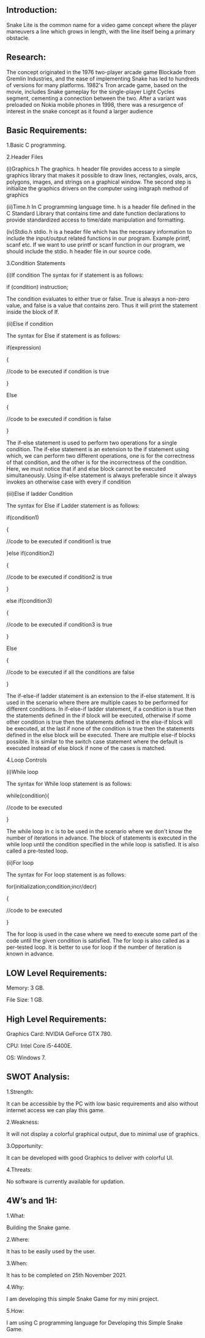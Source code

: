 
## Introduction:

Snake Lite is the common name for a video game concept where the player maneuvers a line which grows in length, with the line itself being a primary obstacle.

## Research:
The concept originated in the 1976 two-player arcade game Blockade from Gremlin Industries, and the ease of implementing Snake has led to hundreds of versions for many platforms. 1982's Tron arcade game, based on the movie, includes Snake gameplay for the single-player Light Cycles segment, cementing a connection between the two. After a variant was preloaded on Nokia mobile phones in 1998, there was a resurgence of interest in the snake concept as it found a larger audience

## Basic Requirements:

1.Basic C programming.

2.Header Files

  (i)Graphics.h
  The graphics. h header file provides access to a simple graphics library that makes it possible to draw lines, rectangles, ovals, arcs, polygons, images, and strings on a graphical window. The second step is initialize the graphics drivers on the computer using initgraph method of graphics

(ii)Time.h
  In C programming language time. h is a header file defined in the C Standard Library that contains time and date function declarations to provide standardized access to time/date manipulation and formatting.

(iv)Stdio.h
  stdio. h is a header file which has the necessary information to include the input/output related functions in our program. Example printf, scanf etc. If we want to use printf or scanf function in our program, we should include the stdio. h header file in our source code.

3.Condition Statements

(i)If condition
  The syntax for if statement is as follows:
  
  if (condition) instruction;
  
  The condition evaluates to either true or false. True is always a non-zero value, and false is a value that contains zero.  Thus it will print the statement inside the block of If.

(ii)Else if condition

  The syntax for Else if statement is as follows:
   
  if(expression)
   
  {
   
  //code to be executed if condition is true
   
  }
   
  Else
   
  {
   
  //code to be executed if condition is false
   
  }
   
The if-else statement is used to perform two operations for a single condition. The if-else statement is an extension to the if statement using which, we can perform two different operations, one is for the correctness of that condition, and the other is for the incorrectness of the condition. Here, we must notice that if and else block cannot be executed simultaneously. Using if-else statement is always preferable since it always invokes an otherwise case with every if condition

(iii)Else if ladder Condition

The syntax for Else if Ladder statement is as follows:

if(condition1)

{

//code to be executed if condition1 is true

}else if(condition2)

{

//code to be executed if condition2 is true

}

else if(condition3)

{

//code to be executed if condition3 is true

}

Else

{

//code to be executed if all the conditions are false

}

The if-else-if ladder statement is an extension to the if-else statement. It is used in the scenario where there are multiple cases to be performed for different conditions. In if-else-if ladder statement, if a condition is true then the statements defined in the if block will be executed, otherwise if some other condition is true then the statements defined in the else-if block will be executed, at the last if none of the condition is true then the statements defined in the else block will be executed. There are multiple else-if blocks possible. It is similar to the switch case statement where the default is executed instead of else block if none of the cases is matched.

4.Loop Controls

(i)While loop

The syntax for While loop statement is as follows:

while(condition){

//code to be executed

}

The while loop in c is to be used in the scenario where we don't know the number of iterations in advance. The block of statements is executed in the while loop until the condition specified in the while loop is satisfied. It is also called a pre-tested loop.

(ii)For loop

The syntax for For loop statement is as follows:

for(initialization;condition;incr/decr)

{

//code to be executed

}

The for loop is used in the case where we need to execute some part of the code until the given condition is satisfied. The for loop is also called as a per-tested loop. It is better to use for loop if the number of iteration is known in advance.

## LOW Level Requirements:
Memory: 3 GB. 

File Size: 1 GB.

## High Level Requirements:
Graphics Card: NVIDIA GeForce GTX 780.

CPU: Intel Core i5-4400E.

OS: Windows 7.

## SWOT Analysis:

1.Strength:

  It can be accessible by the PC with low basic requirements and also without internet access we can play this game.
  
2.Weakness:

  It will not display a colorful graphical output, due to minimal use of graphics.
  
3.Opportunity:

  It can be developed with good Graphics to deliver with colorful UI.

4.Threats:

  No software is currently available for updation.

## 4W’s and 1H:

1.What:

  Building the Snake game.

2.Where:

  It has to be easily used by the user.

3.When:

  It has to be completed on 25th November 2021.

4.Why:

  I am developing this simple Snake Game for my mini project.

5.How:

  I am using C programming language for Developing this Simple Snake Game.
